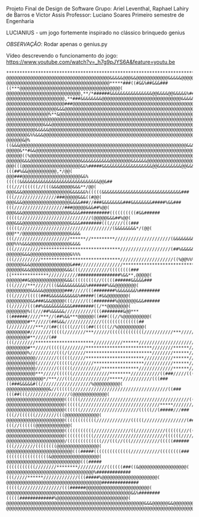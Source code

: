 Projeto Final de Design de Software
Grupo: Ariel Leventhal, Raphael Lahiry de Barros e Victor Assis
Professor: Luciano Soares
Primeiro semestre de Engenharia


LUCIANIUS - um jogo fortemente inspirado no clássico brinquedo genius

*OBSERVAÇÂO*: Rodar apenas o genius.py

Vídeo descrevendo o funcionamento do jogo:
https://www.youtube.com/watch?v=_h7g9pJYS6A&feature=youtu.be

                                                                                                                               
    ********************************************************************************************************.                      
    @@@@@@@@@@@@@@@@@@@@@@@@@@@@@@@@@@@@@@@&&&&&@@@&&@@@@@@@@@@@@&&&&&@@@@@@@@@@@@@@@@@@@@@@@@@@@@@@@@@@@@@@(                      
    @@@@@@@@@@@@@@@@@@@@@@@@@@@@@@@@@@@@@@@*****###((#&&%##&&&###((***@@@@@@@@@@@@@@@@@@@@@@@@@@@@@@@@@@@@@@(                      
    @@@@@@@@@@@@@@@@@@@@@@@@@@@@,**/*######&&&&&&&&&&&&&&&&@@&&&&@@&&&&&%##@@@@@@@@@@@@@@@@@@@@@@@@@@@@@@@@@(                      
    @@@@@@@@@@@@@@@@@@@@@@,**###&&&&&&&&@@@@@@@@@@@@@@@@@@@@@@@@@@@@@@&&&&&&&&&&&@@@@@@@@@@@@@@@@@@@@@@@@@@@(                      
    @@@@@@@@@@@@@@@@@@@@@@###@@@@@@@@@@@@@@@@@@@@@@@@@@@@@@@@@@@@@@@@@@@@@@@@@&&&&&&@@@@@@@@@@@@@@@@@@@@@@@@(                      
    @@@@@@@@@@@@@@@@@@@&&&@@@@@@@@@@@@@@@@@@@@@@@@@@@@@@@@@@@@@@@@@@@@@@@@@@@@&&&@@@&&&&&@@@@@@@@@@@@@@@@@@@(                      
    @@@@@@@@@@@@@@@@%**&@@@@@@@@@@@@@@@@@@@@@@@@@@@@@@@@@@@@@@@@@@@@@@@@@@@@@@@@@@@@@@@@@&&&@@@@@@@@@@@@@@@@(                      
    @@@@@@@@@@@@@@@@@@@@@@@@@@@@@@@@@@@@@@@@@@@@@@@@@@@@@@@@@@@@@@@@@@@@@@@@@@@@@@@@@@@@@@@@&&%,*#@@@@@@@@@@(                      
    @@@@@@@@@@@@@@&&&@@@@@@@@@@@@@@@@@@@@@@@@@@@@@@@@@@@@@@@@@@@@@@@@@@@@@@@@@@@@@@@@@@@@@@@@@&##&@@@@@@@@@@(                      
    @@@@@@@@@@@&&&&&@@@@@@@@@@@@@@@@@@@@@@@@@@@@@@@@@@@@@@@@@@@@@@@@@@@@@@@@@@@@@@@@@@@@@@@@@@&&&@@@@@@@@@@@(                      
    @@@@@@@@&%%&&&@@@@@@@@@@@@@@@@@@@@@@@@@@@@@@@@@@@@@@@@@@@@@@@@@@@@@@@@@@@@@@@@@@@@@@@@@@@@&&&&@@@@@@@@@@(                      
    @@@@@@&@%((&&&@@@@@@@@@@@@@@@@@@@@@@@@@@@@@@@@@@@@@@@@@@@@@@@@@@@@@@@@@@@@@@@&&&&&&@@@@@@@&&&&&&@@@@@@@@(                      
    @@@@@&**#&&@@@@@@@@@@@@@@@@@@@@@@@@@@@@@@@@@@@@@@@@@@@@@@@@@@@@@@@@@@@@@@@@@@&&&&&&@@@@@@@&&&&&&@@@@@@@@(                      
    @@@@@@((%@@@@@@@@@@@@@@@@@@@@@@@@@@@@@@@@@@@@@@@@@@@@@@@@@@@@@@@@@@@@@@@@@&&&&&&&&&&&&@@@@@@@@@@&&&@@@@@(                      
    @@@@@@&&&@@@@@@@@@@@@@@@@@@@&&&&&&&&&&&@@@@@@@@&&&&&&@@@@@@@@@@@@@@@@@@&&&&&&&&&##%&&&&&@@@@@@@@&&&@@@@@(                      
    @@@(((@@@@@@@@@@@@@@@@@@@@@@&&%#####&&&&&&&&&&&&&&&&&&&@@&&&&&&&&&@@&&&%########(((##%&&@@@@@@@@@@@,*/@@(                      
    @@@###@@@@@@@@@@@@@@@@@@@@@@&&%(((((&&&&&&&&&&&&&&&&&&&&&&&&&&&&&&@@&##(((///((((((//(((&&&@@@@@&&&**/@@(                      
    @@@&&&@@@@@@@@@@@@@@@@@@&&&&&&%(((((&&&&&&&&&&&&&&&&&&&&&&&&&&&&&&###(((////////////////###@@@@@&&&((#@@(                      
    @@@&&&@@@@@@@@@@@@@@@@@@&&&&###//###&&&&&&&&###&&&&&&&&#####%&&###(((///////////////////###@@@@@&&&##%@@(                      
    @@@&&&@@@@@@@@@@@@@@@@@@&&&&###########((((((((((#&&######(((((///////////////////////////(@@@@@&&&##%@@(                      
    @@@&&&@@@@@@@@@@@@@@@@@@&&&&########(((/////(((###(((((///////////////////////////////////(&&&&&&&&*/(@@(                      
    @@@**/@@@@@@@@@@@@@@@@@@&&&&(((/////////////////////******//*********/////////////////////(&&&&&&&&@@@@@(                      
    @@@%%%&&&@@@@@@@@@@@@@@@&&&&(((//////////******************************///////////////////(##%&&&&&@@@@@(                      
    @@@@@@&&&@@@@@@@@@@@@@@@&%%%(((//////////******************************////////////////////((%@@%%%@@@@@(                      
    @@@@@@&&&@@@@@@@@@@@@@@@&###////////////////****************************///////////////////((%@@(((@@@@@(                      
    @@@@@@&&&@@@@@@@@@@@@@&&&(((///////////((((((((###((**************///////////################%&&**,@@@@@(                      
    @@@@@@##&@@@@@@@@@@@@@&&&(((((((((//(((((######&&&&&###(((/////***/////(((&&&&&&&&&&&%#######%&&@@@@@@@@(                      
    @@@@@@@@@&&&&&@@@@@@@@###/////(((########%&&&&&&&%########(((/////(((((###&&&&&&&&&&&%#####((#&&@@@@@@@@(                      
    @@@@@@@@@&&###&&&@@@@@(((/////(((########%@@@@@@@&&&######((//////(((##%&&&&&&&&&&&########((/**@@@@@@@@(                      
    @@@@@@@@%((///##%&&&&&///////////(((########&@@***((######/////***//(##%&&***@@@@@@((###(((//%@@@@@@@@@@(                      
    @@@@@@@@#**/////(##&&&//////////////((((((((((((((##(//////////***//(##((((((///(((##((((((//%@@@@@@@@@@(                      
    @@@@@@@@#////////(((((////////***//////(((((((((((((///////////***/////(((((((((((((((///////%@@@@@@@@@@(                      
    @@@@@@@@#**/////(##(((////////**********************///////////******////////////////////////%@@@@@@@@@@(                      
    @@@@@@@@#**/////((((((////////*************************////////******////////////////////////%@@@@@@@@@@(                      
    @@@@@@@@%//////////(((/(//////*************************////////******////////////////////////%@@@@@@@@@@(                      
    @@@@@@@@@@@////////((((((/////**********************///////////******////////////////////////%@@@@@@@@@@(                      
    @@@@@@@@@@@(///////((((((////////*******************///////////******////////////////////////%@@@@@@@@@@(                      
    @@@@@@@@@@@////////((((((///////////**************/////////////******////////////////////////%@@@@@@@@@@(                      
    @@@@@@@@@@@***/////((((((//////////////********///////////((###/////(((###/////////////////((%@@@@@@@@@@(                      
    @@@@@@@@@@@@@@*/***///(((//////////////*****///////////(((###((###&&&&&#((///////////////////%@@@@@@@@@@(                      
    @@@@@@@@@@@@@@@@&//((((((////////////////////////////////////((###(((##(((////////////////(@@@@@@@@@@@@@(                      
    @@@@@@@@@@@@@@@@@@@@@@((((((/////////////////////////////////////////(((((////////////////(@@@@@@@@@@@@@(                      
    @@@@@@@@@@@@@@@@@@@@@@((((((//////////////////////////////*****///////////(((/////////////(@@@@@@@@@@@@@(                      
    @@@@@@@@@@@@@@@@@@@@@@((((((//////////////////////(((((//(#####///###(((//((((((////////(((@@@@@@@@@@@@@(                      
    @@@@@@@@@@@@@@@@@@@@@@((((((((((((/////////////(((((////////////////(###########(((//((((((@@@@@@@@@@@@@(                      
    @@@@@@@@@@@@@@@@@@@@@@(((((((((((//////////////((///////////((((((///(((((((((((//((((((&&@@@@@@@@@@@@@@(                      
    @@@@@@@@@@@@@@@@@@@@@@(((((((((((///////////////////////////((((((///////////(((///(((((@@@@@@@@@@@@@@@@(                      
    @@@@@@@@@@@@@@@@@@@@@@/(((((((((((((///(((//(((///////////(((((######(((////////((((((((@@@@@@@@@@@@@@@@(                      
    @@@@@@@@@@@@@@@@@@@@@@@@@(((#####((((((((((((((///////////((((((((###((((((((((((((((&@@@@@@@@@@@@@@@@@@(                      
    @@@@@@@@@@@@@@@@@@@@@@@@@@@@(((#####(((((((((((////////********///////////((((((###((&@@@@@@@@@@@@@@@@@@(                      
    @@@@@@@@@@@@@@@@@@@@@@@@@@@@@@@@@%#############(((/////******/////////////(((#####%@@@@@@@@@@@@@@@@@@@@@(                      
    @@@@@@@@@@@@@@@@@@@@@@@@@@@@@@@@@@@@##############(((((////////////////(((######@@@@@@@@@@@@@@@@@@@@@@@@(                      
    @@@@@@@@@@@@@@@@@@@@@@@@@@@@@@@@@@@@@@@@@@@@@@@&&%########(((((#############%@@@@@@@@@@@@@@@@@@@@@@@@@@@(                      
    @@@@@@@@@@@@@@@@@@@@@@@@@@@@@@@@@@@@@@@@@@@@@@@@@@@@&&&@@@@@@&&@@@@@@@@@@@@@@@@@@@@@@@@@@@@@@@@@@@@@@@@@(                      
    @@@@@@@@@@@@@@@@@@@@@@@@@@@@@@@@@@@@@@@@@@@@@@@@@@@@@@@@@@@@@@@@@@@@@@@@@@@@@@@@@@@@@@@@@@@@@@@@@@@@@@@@(   

